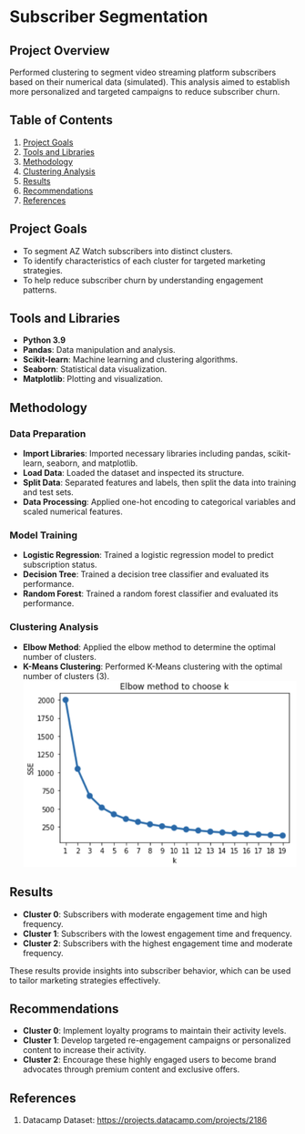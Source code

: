 #  Subscriber Segmentation

## Project Overview

Performed clustering to segment video streaming platform subscribers based on their numerical data (simulated). This analysis aimed to establish more personalized and targeted campaigns to reduce subscriber churn.

## Table of Contents

1. [Project Goals](#project-goals)
2. [Tools and Libraries](#tools-and-libraries)
3. [Methodology](#methodology)
4. [Clustering Analysis](#clustering-analysis)
5. [Results](#results)
6. [Recommendations](#recommendations)
7. [References](#references)

## Project Goals

- To segment AZ Watch subscribers into distinct clusters.
- To identify characteristics of each cluster for targeted marketing strategies.
- To help reduce subscriber churn by understanding engagement patterns.

## Tools and Libraries

- **Python 3.9**
- **Pandas**: Data manipulation and analysis.
- **Scikit-learn**: Machine learning and clustering algorithms.
- **Seaborn**: Statistical data visualization.
- **Matplotlib**: Plotting and visualization.

## Methodology

### Data Preparation

- **Import Libraries**: Imported necessary libraries including pandas, scikit-learn, seaborn, and matplotlib.
- **Load Data**: Loaded the dataset and inspected its structure.
- **Split Data**: Separated features and labels, then split the data into training and test sets.
- **Data Processing**: Applied one-hot encoding to categorical variables and scaled numerical features.

### Model Training

- **Logistic Regression**: Trained a logistic regression model to predict subscription status.
- **Decision Tree**: Trained a decision tree classifier and evaluated its performance.
- **Random Forest**: Trained a random forest classifier and evaluated its performance.

### Clustering Analysis

- **Elbow Method**: Applied the elbow method to determine the optimal number of clusters.
- **K-Means Clustering**: Performed K-Means clustering with the optimal number of clusters (3).
  ![Elbow Method for K Selection](elbow_chart.png)

## Results

- **Cluster 0**: Subscribers with moderate engagement time and high frequency.
- **Cluster 1**: Subscribers with the lowest engagement time and frequency.
- **Cluster 2**: Subscribers with the highest engagement time and moderate frequency.

These results provide insights into subscriber behavior, which can be used to tailor marketing strategies effectively.

## Recommendations

- **Cluster 0**: Implement loyalty programs to maintain their activity levels.
- **Cluster 1**: Develop targeted re-engagement campaigns or personalized content to increase their activity.
- **Cluster 2**: Encourage these highly engaged users to become brand advocates through premium content and exclusive offers.

## References

1. Datacamp Dataset: https://projects.datacamp.com/projects/2186
